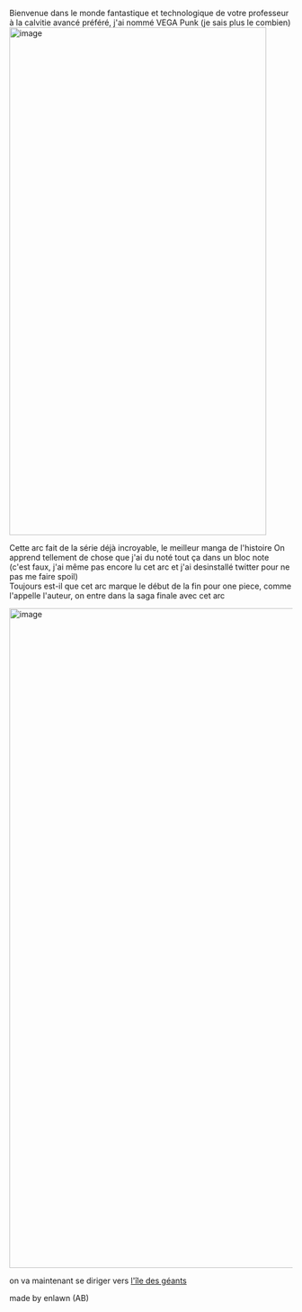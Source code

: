 Bienvenue dans le monde fantastique et technologique de votre professeur à la calvitie avancé préféré, j'ai nommé VEGA Punk (je sais plus le combien) 
<img width="457" height="903" alt="image" src="https://github.com/user-attachments/assets/b233d989-1ecc-4004-ab7d-8ff42abcb5f9" />


Cette arc fait de la série déjà incroyable, le meilleur manga de l'histoire
On apprend tellement de chose que j'ai du noté tout ça dans un bloc note   
(c'est faux, j'ai même pas encore lu cet arc et j'ai desinstallé twitter pour ne pas me faire spoil)  
Toujours est-il que cet arc marque le début de la fin pour one piece, comme l'appelle l'auteur, on entre dans la saga finale avec cet arc


<img width="1000" height="1173" alt="image" src="https://github.com/user-attachments/assets/2bca4aaf-9b72-4ede-bb69-4a3e698f4545" />

on va maintenant se diriger vers [l'île des géants](https://github.com/Enlawn/TP2---labyrinth/blob/main/ERBAF.md)




made by enlawn (AB) 
